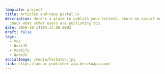 ```yaml
---
template: project
title: Articles and news portal 📰✍
description: Here's a place to publish your content, share on social media and
  check what other users are publishing too.
date: 2019-10-14T04:34:00.000Z
draft: false
tags:
  - Vue
  - NuxtJS
  - Vuetify
  - NodeJS
socialImage: /media/hackaton.jpg
link: https://anuar-publisher-app.herokuapp.com/
---
```

